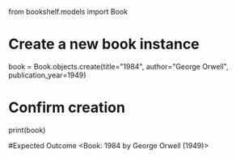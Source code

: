 from bookshelf.models import Book

# Create a new book instance
book = Book.objects.create(title="1984", author="George Orwell", publication_year=1949)

# Confirm creation
print(book)

#Expected Outcome
<Book: 1984 by George Orwell (1949)>

